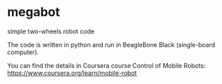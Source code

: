# megabot
simple two-wheels robot code

The code is written in python and run in BeagleBone Black (single-board computer).

You can find the details in Coursera course Control of Mobile Robots:
https://www.coursera.org/learn/mobile-robot
